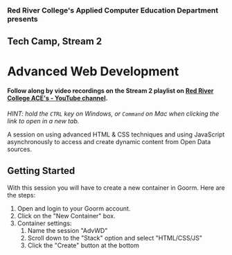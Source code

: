 ### Red River College's Applied Computer Education Department presents  
## Tech Camp, Stream 2
# Advanced Web Development

#### Follow along by video recordings on the Stream 2 playlist on **<a href="https://youtube.com/playlist?list=PL6Izhxz8ouOngvMBaB6csvb17fOvNYhKM" target="_blank">Red River College ACE's - YouTube channel</a>**.  
*HINT: hold the `CTRL` key on Windows, or `Command` on Mac when clicking the link to open in a new tab.*  

A session on using advanced HTML & CSS techniques and using JavaScript asynchronously to access and create dynamic content from Open Data sources.

## Getting Started

With this session you will have to create a new container in Goorm. Here are the steps:

1. Open and login to your Goorm account.
2. Click on the "New Container" box. 
3. Container settings:
    1. Name the session "AdvWD"
    2. Scroll down to the "Stack" option and select "HTML/CSS/JS"
    3. Click the "Create" button at the bottom




